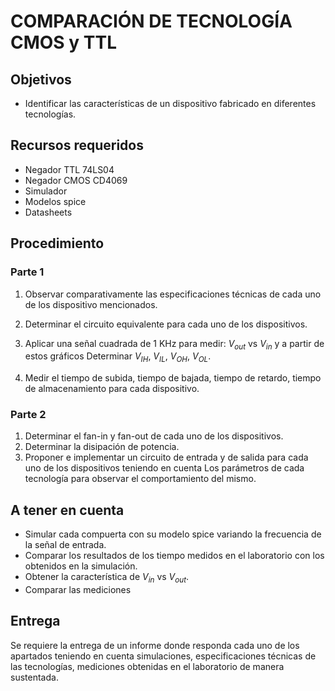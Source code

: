 # COMPARACIÓN DE TECNOLOGÍA CMOS y TTL

## Objetivos

* Identificar las características de un dispositivo fabricado en diferentes tecnologías.

## Recursos requeridos

* Negador TTL 74LS04
* Negador CMOS CD4069
* Simulador
* Modelos spice
* Datasheets

## Procedimiento

### Parte 1

1. Observar comparativamente las especificaciones técnicas de cada uno de los dispositivo mencionados.

2. Determinar el circuito equivalente para cada uno de los dispositivos.

3. Aplicar una señal cuadrada de 1 KHz para medir: $V_{out}$ vs $V_{in}$ y a partir de estos gráficos Determinar
   $V_{IH}$, $V_{IL}$, $V_{OH}$, $V_{OL}$.

4. Medir el tiempo de subida, tiempo de bajada, tiempo de retardo, tiempo de almacenamiento para cada dispositivo.

### Parte 2

1. Determinar el fan-in y fan-out de cada uno de los dispositivos.
2. Determinar la disipación de potencia.
3. Proponer e implementar un circuito de entrada y de salida para cada uno de los dispositivos teniendo en cuenta
Los parámetros de cada tecnología para observar el comportamiento del mismo.

## A tener en cuenta


* Simular cada compuerta con su modelo spice variando la frecuencia de la señal de entrada.
* Comparar los resultados de los tiempo medidos en el laboratorio con los obtenidos en la simulación.
* Obtener la característica de $V_{in}$ vs $V_{out}$.
* Comparar las mediciones

## Entrega

Se requiere la entrega de un informe donde responda cada uno de los apartados teniendo en cuenta simulaciones,
especificaciones técnicas de las tecnologías, mediciones obtenidas en el laboratorio de manera sustentada.

